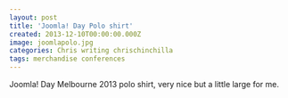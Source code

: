 ```yaml
---
layout: post
title: 'Joomla! Day Polo shirt'
created: 2013-12-10T00:00:00.000Z
image: joomlapolo.jpg
categories: Chris writing chrischinchilla
tags: merchandise conferences
---
```


Joomla! Day Melbourne 2013 polo shirt, very nice but a little large for me.

